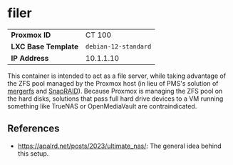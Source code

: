 # filer

| | |
|-|-|
| **Proxmox ID** | CT 100 |
| **LXC Base Template** | `debian-12-standard` |
| **IP Address** | 10.1.1.10 |

This container is intended to act as a file server, while taking advantage of the ZFS pool managed by the Proxmox host (in lieu of PMS's solution of [mergerfs](https://perfectmediaserver.com/03-installation/manual-install-proxmox/#mergerfs) and [SnapRAID](https://perfectmediaserver.com/03-installation/manual-install-proxmox/#snapraid)).  Because Proxmox is managing the ZFS pool on the hard disks, solutions that pass full hard drive devices to a VM running something like TrueNAS or OpenMediaVault are contraindicated.

## References
- https://apalrd.net/posts/2023/ultimate_nas/: The general idea behind this setup.

